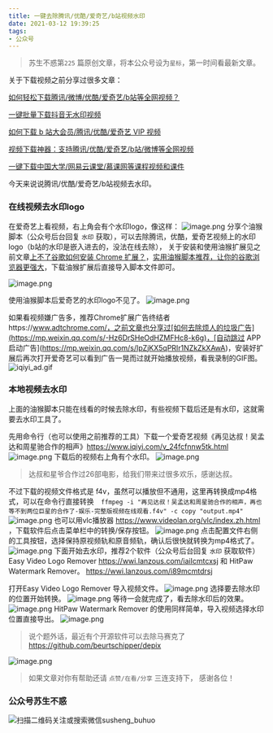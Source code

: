 ```yaml
---
title: 一键去除腾讯/优酷/爱奇艺/b站视频水印
date: 2021-03-12 19:39:25
tags:
- 公众号
---
```

 > 苏生不惑第`225` 篇原创文章，将本公众号设为`星标`，第一时间看最新文章。


关于下载视频之前分享过很多文章：

[如何轻松下载腾讯/微博/优酷/爱奇艺/b站等全网视频？](https://mp.weixin.qq.com/s/3rB23e9L55hDBaPLDu6WMg)

[一键批量下载抖音无水印视频](https://mp.weixin.qq.com/s/UhLx4cjkfNVsdUyod7te0g)

[如何下载 b 站大会员/腾讯/优酷/爱奇艺 VIP 视频 ](https://mp.weixin.qq.com/s/Dh6X0CJlHac5jyEvEIveqA)

[视频下载神器：支持腾讯/优酷/爱奇艺/b站/微博等全网视频](https://mp.weixin.qq.com/s/n9ddxx6Zu5hC7cqEXRnMOg)

[一键下载中国大学/网易云课堂/慕课网等课程视频和课件](https://mp.weixin.qq.com/s/jBqtpcGIW40dUjpuGIzDWQ)

今天来说说腾讯/优酷/爱奇艺/b站视频去水印。

### 在线视频去水印logo
在爱奇艺上看视频，右上角会有个水印logo，像这样：
![image.png](https://upload-images.jianshu.io/upload_images/23152173-b5759ac3cdf02743.png?imageMogr2/auto-orient/strip%7CimageView2/2/w/1240)
分享个油猴脚本（公众号后台回复 `水印` 获取），可以去除腾讯，优酷，爱奇艺视频上的水印logo（b站的水印是嵌入进去的，没法在线去除）， 关于安装和使用油猴扩展见之前文章[上不了谷歌如何安装 Chrome 扩展？](https://mp.weixin.qq.com/s/xC9K_z7zpmAIEzUK6s1x3w)，[实用油猴脚本推荐，让你的谷歌浏览器更强大](https://mp.weixin.qq.com/s/4sCwNc4fz7IxlL8XfY95rQ)，下载油猴扩展后直接导入脚本文件即可。

![image.png](https://upload-images.jianshu.io/upload_images/23152173-8a88feae6b3f43da.png?imageMogr2/auto-orient/strip%7CimageView2/2/w/1240)
 

使用油猴脚本后爱奇艺的水印logo不见了。
![image.png](https://upload-images.jianshu.io/upload_images/23152173-ecb58c61d932952c.png?imageMogr2/auto-orient/strip%7CimageView2/2/w/1240)

如果看视频嫌广告多，推荐Chrome扩展广告终结者https://www.adtchrome.com/，之前文章也分享过[如何去除烦人的垃圾广告](https://mp.weixin.qq.com/s/-Hz6DrSHeOdHZMFHc8-k6g)，[自动跳过 APP 启动广告](https://mp.weixin.qq.com/s/IpZjKX5qPRIr1NZkZkXAwA)，安装好扩展后再次打开爱奇艺可以看到广告一晃而过就开始播放视频，看我录制的GIF图。
![iqiyi_ad.gif](https://upload-images.jianshu.io/upload_images/23152173-b8d19786396fa0bf.gif?imageMogr2/auto-orient/strip)

### 本地视频去水印
上面的油猴脚本只能在线看的时候去除水印，有些视频下载后还是有水印，这就需要去水印工具了。

先用命令行（也可以使用之前推荐的工具）下载一个爱奇艺视频《再见达叔！吴孟达和周星驰合作的相声》https://www.iqiyi.com/v_24fcfnnw5tk.html
![image.png](https://upload-images.jianshu.io/upload_images/23152173-ad8472c95a9a8794.png?imageMogr2/auto-orient/strip%7CimageView2/2/w/1240)
下载后的视频右上角有个水印。
![image.png](https://upload-images.jianshu.io/upload_images/23152173-dc5276a4f2a97c69.png?imageMogr2/auto-orient/strip%7CimageView2/2/w/1240)

> 达叔和星爷合作过26部电影，给我们带来过很多欢乐，感谢达叔。


不过下载的视频文件格式是 f4v，虽然可以播放但不通用，这里再转换成mp4格式，可以在命令行直接转换`  ffmpeg -i "再见达叔！吴孟达和周星驰合作的相声，再也等不到两位巨星的合作了-娱乐-完整版视频在线观看.f4v" -c copy "output.mp4"`
![image.png](https://upload-images.jianshu.io/upload_images/23152173-82787f0c9b9f0fc2.png?imageMogr2/auto-orient/strip%7CimageView2/2/w/1240)
也可以用vlc播放器 https://www.videolan.org/vlc/index.zh.html ，下载软件后点击菜单栏中的转换/保存按钮。
![image.png](https://upload-images.jianshu.io/upload_images/23152173-46f70147a49b4476.png?imageMogr2/auto-orient/strip%7CimageView2/2/w/1240)
点击配置文件右侧的工具按钮，选择保持原视频轨和原音频轨，确认后很快就转换为mp4格式了。
![image.png](https://upload-images.jianshu.io/upload_images/23152173-6748eb5bf8b22739.png?imageMogr2/auto-orient/strip%7CimageView2/2/w/1240)
下面开始去水印，推荐2个软件（公众号后台回复 `水印` 获取软件）Easy Video Logo Remover https://wwi.lanzous.com/iaiIcmtcxsj 和 HitPaw Watermark Remover。 https://wwi.lanzous.com/i89mcmtdrsj

打开Easy Video Logo Remover 导入视频文件。
![image.png](https://upload-images.jianshu.io/upload_images/23152173-9b09bf19e25e066c.png?imageMogr2/auto-orient/strip%7CimageView2/2/w/1240)
选择要去除水印的位置开始转换。
![image.png](https://upload-images.jianshu.io/upload_images/23152173-3cd378177edb56b3.png?imageMogr2/auto-orient/strip%7CimageView2/2/w/1240)
等待一会就完成了，看去除水印后的效果。
![image.png](https://upload-images.jianshu.io/upload_images/23152173-2cb9b420c6f8c23e.png?imageMogr2/auto-orient/strip%7CimageView2/2/w/1240)
 HitPaw Watermark Remover 的使用同样简单，导入视频选择水印位置直接导出。
![image.png](https://upload-images.jianshu.io/upload_images/23152173-3db6d71c38f3c2d6.png?imageMogr2/auto-orient/strip%7CimageView2/2/w/1240)

> 说个题外话，最近有个开源软件可以去除马赛克了 https://github.com/beurtschipper/depix 

![image.png](https://upload-images.jianshu.io/upload_images/23152173-78390f30f7ba9780.png?imageMogr2/auto-orient/strip%7CimageView2/2/w/1240)
>  如果文章对你有帮助还请 `点赞/在看/分享` 三连支持下， 感谢各位！

### 公众号苏生不惑
![扫描二维码关注或搜索微信susheng_buhuo](https://upload-images.jianshu.io/upload_images/23152173-61c280d775baf3e6.png?imageMogr2/auto-orient/strip%7CimageView2/2/w/1240)